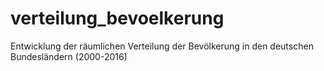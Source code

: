 # verteilung_bevoelkerung
Entwicklung der räumlichen Verteilung der Bevölkerung in den deutschen Bundesländern (2000-2016)
